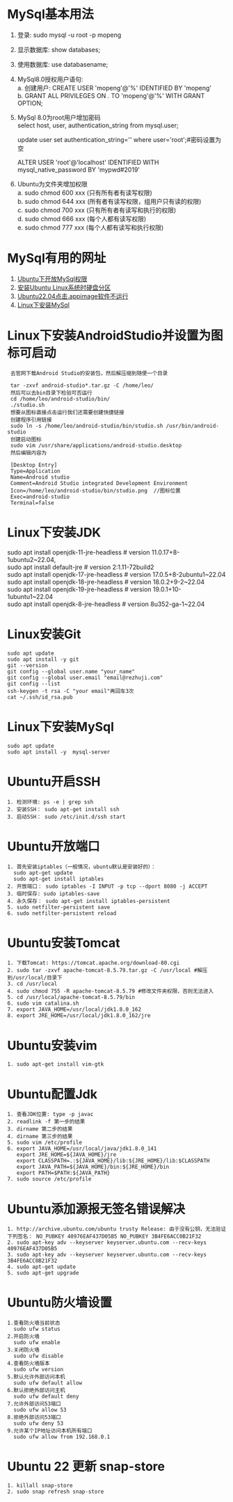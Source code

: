# MySql基本用法
 1. 登录: sudo mysql -u root -p mopeng
 2. 显示数据库: show databases;
 3. 使用数据库: use databasename;
 4. MySql8.0授权用户语句:  
    a. 创建用户: CREATE USER 'mopeng'@'%' IDENTIFIED BY 'mopeng'  
    b. GRANT ALL PRIVILEGES ON *.* TO 'mopeng'@'%' WITH GRANT OPTION;
 5. MySql 8.0为root用户增加密码  
    select host, user, authentication_string from mysql.user;   

    update user set authentication_string='' where user='root';#密码设置为空  

    ALTER USER 'root'@'localhost' IDENTIFIED WITH mysql_native_password BY 'mypwd#2019'
 6. Ubuntu为文件夹增加权限  
    a. sudo chmod 600 xxx (只有所有者有读写权限)  
    b. sudo chmod 644 xxx (所有者有读写权限，组用户只有读的权限)  
    c. sudo chmod 700 xxx (只有所有者有读写和执行的权限)  
    d. sudo chmod 666 xxx (每个人都有读写权限)  
    e. sudo chmod 777 xxx (每个人都有读写和执行权限)  

# MySql有用的网址
 1. [Ubuntu下开放MySql权限](https://blog.csdn.net/weixin_39589455/article/details/126445394)
 2. [安装Ubuntu Linux系统时硬盘分区](https://blog.csdn.net/Dejan520/article/details/123446157)
 3. [Ubuntu22.04点击.appimage软件不运行](https://blog.csdn.net/Paramagnetism/article/details/124956975)
 4. [Linux下安装MySql](https://www.w3cschool.cn/mysql/mysql-2i4k2owh.html)


# Linux下安装AndroidStudio并设置为图标可启动
     去官网下载Android Studio的安装包，然后解压缩到随便一个目录

     tar -zxvf android-studio*.tar.gz -C /home/leo/
     然后可以去bin目录下检验可否运行
     cd /home/leo/android-studio/bin/
     ./studio.sh
     想要从图标直接点击运行我们还需要创建快捷链接
     创建程序引用链接
     sudo ln -s /home/leo/android-studio/bin/studio.sh /usr/bin/android-studio
     创建启动图标
     sudo vim /usr/share/applications/android-studio.desktop
     然后编辑内容为

     [Desktop Entry]
     Type=Application
     Name=Android studio
     Comment=Android Studio integrated Development Environment
     Icon=/home/leo/android-studio/bin/studio.png  //图标位置
     Exec=android-studio
     Terminal=false

# Linux下安装JDK
   sudo apt install openjdk-11-jre-headless  # version 11.0.17+8-1ubuntu2~22.04,   
   sudo apt install default-jre              # version 2:1.11-72build2  
   sudo apt install openjdk-17-jre-headless  # version 17.0.5+8-2ubuntu1~22.04  
   sudo apt install openjdk-18-jre-headless  # version 18.0.2+9-2~22.04  
   sudo apt install openjdk-19-jre-headless  # version 19.0.1+10-1ubuntu1~22.04  
   sudo apt install openjdk-8-jre-headless   # version 8u352-ga-1~22.04

# Linux安装Git
    sudo apt update 
    sudo apt install -y git  
    git --version 
    git config --global user.name "your_name"  
    git config --global user.email "email@rezhuji.com" 
    git config --list 
    ssh-keygen -t rsa -C "your email"再回车3次 
    cat ~/.ssh/id_rsa.pub 

# Linux下安装MySql
    sudo apt update 
    sudo apt install -y  mysql-server

# Ubuntu开启SSH
    1. 检测环境: ps -e | grep ssh
    2. 安装SSH： sudo apt-get install ssh
    3. 启动SSH： sudo /etc/init.d/ssh start

# Ubuntu开放端口
    1. 首先安装iptables（一般情况，ubuntu默认是安装好的）：  
      sudo apt-get update
      sudo apt-get install iptables
    2. 开放端口： sudo iptables -I INPUT -p tcp --dport 8080 -j ACCEPT
    3. 临时保存: sudo iptables-save
    4. 永久保存： sudo apt-get install iptables-persistent
    5. sudo netfilter-persistent save
    6. sudo netfilter-persistent reload
   
   
# Ubuntu安装Tomcat
    1. 下载Tomcat: https://tomcat.apache.org/download-80.cgi
    2. sudo tar -zxvf apache-tomcat-8.5.79.tar.gz -C /usr/local #解压到/usr/local/目录下
    3. cd /usr/local  
    4. sudo chmod 755 -R apache-tomcat-8.5.79 #修改文件夹权限，否则无法进入
    5. cd /usr/local/apache-tomcat-8.5.79/bin
    6. sudo vim catalina.sh
    7. export JAVA_HOME=/usr/local/jdk1.8.0_162
    8. export JRE_HOME=/usr/local/jdk1.8.0_162/jre

# Ubuntu安装vim
    1. sudo apt-get install vim-gtk

# Ubuntu配置Jdk
    1. 查看JDK位置: type -p javac
    2. readlink -f 第一步的结果
    3. dirname 第二步的结果
    4. dirname 第三步的结果
    5. sudo vim /etc/profile
    6. export JAVA_HOME=/usr/local/java/jdk1.8.0_141
       export JRE_HOME=${JAVA_HOME}/jre
       export CLASSPATH=.:${JAVA_HOME}/lib:${JRE_HOME}/lib:$CLASSPATH
       export JAVA_PATH=${JAVA_HOME}/bin:${JRE_HOME}/bin
       export PATH=$PATH:${JAVA_PATH}
    7. sudo source /etc/profile

# Ubuntu添加源报无签名错误解决
    1. http://archive.ubuntu.com/ubuntu trusty Release: 由于没有公钥，无法验证下列签名： NO_PUBKEY 40976EAF437D05B5 NO_PUBKEY 3B4FE6ACC0B21F32
    2. sudo apt-key adv --keyserver keyserver.ubuntu.com --recv-keys 40976EAF437D05B5
    3. sudo apt-key adv --keyserver keyserver.ubuntu.com --recv-keys 3B4FE6ACC0B21F32
    4. sudo apt-get update
    5. sudo apt-get upgrade 

# Ubuntu防火墙设置
    1.查看防火墙当前状态
      sudo ufw status
    2.开启防火墙
      sudo ufw enable
    3.关闭防火墙
      sudo ufw disable
    4.查看防火墙版本
      sudo ufw version
    5.默认允许外部访问本机
      sudo ufw default allow
    6.默认拒绝外部访问主机
      sudo ufw default deny
    7.允许外部访问53端口
      sudo ufw allow 53
    8.拒绝外部访问53端口
      sudo ufw deny 53
    9.允许某个IP地址访问本机所有端口
      sudo ufw allow from 192.168.0.1

# Ubuntu 22 更新 snap-store
    1. killall snap-store
    2. sudo snap refresh snap-store
